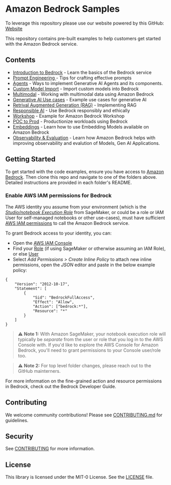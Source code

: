# Amazon Bedrock Samples 

To leverage this repository please use our website powered by this GitHub: [Website](https://aws-samples.github.io/amazon-bedrock-samples/)

This repository contains pre-built examples to help customers get started with the Amazon Bedrock service.

## Contents

- [Introduction to Bedrock](introduction-to-bedrock) - Learn the basics of the Bedrock service
- [Prompt Engineering ](articles-guides) - Tips for crafting effective prompts 
- [Agents](agents-and-function-calling) - Ways to implement Generative AI Agents and its components.
- [Custom Model Import](custom-models) - Import custom models into Bedrock
- [Multimodal](multi-modal) - Working with multimodal data using Amazon Bedrock
- [Generative AI Use cases](genai-use-cases) - Example use cases for generative AI
- [Retrival Augmented Generation (RAG)](rag) - Implementing RAG
- [Responsible AI](responsible_ai) - Use Bedrock responsibly and ethically
- [Workshop](workshops) - Example for Amazon Bedrock Workshop
- [POC to Prod](poc-to-prod) - Productionize workloads using Bedrock
- [Embeddings](embeddings) - Learn how to use Embedding Models available on Amazon Bedrock 
- [Observability & Evaluation](evaluation-observe) - Learn how Amazon Bedrock helps with improving observability and evalution of Models, Gen AI Applications.


## Getting Started

To get started with the code examples, ensure you have access to [Amazon Bedrock](https://aws.amazon.com/bedrock/). Then clone this repo and navigate to one of the folders above. Detailed instructions are provided in each folder's README.

### Enable AWS IAM permissions for Bedrock

The AWS identity you assume from your environment (which is the [*Studio/notebook Execution Role*](https://docs.aws.amazon.com/sagemaker/latest/dg/sagemaker-roles.html) from SageMaker, or could be a role or IAM User for self-managed notebooks or other use-cases), must have sufficient [AWS IAM permissions](https://docs.aws.amazon.com/IAM/latest/UserGuide/access_policies.html) to call the Amazon Bedrock service.

To grant Bedrock access to your identity, you can:

- Open the [AWS IAM Console](https://us-east-1.console.aws.amazon.com/iam/home?#)
- Find your [Role](https://us-east-1.console.aws.amazon.com/iamv2/home?#/roles) (if using SageMaker or otherwise assuming an IAM Role), or else [User](https://us-east-1.console.aws.amazon.com/iamv2/home?#/users)
- Select *Add Permissions > Create Inline Policy* to attach new inline permissions, open the *JSON* editor and paste in the below example policy:

```
{
    "Version": "2012-10-17",
    "Statement": [
        {
            "Sid": "BedrockFullAccess",
            "Effect": "Allow",
            "Action": ["bedrock:*"],
            "Resource": "*"
        }
    ]
}
```

> ⚠️ **Note 1:** With Amazon SageMaker, your notebook execution role will typically be *separate* from the user or role that you log in to the AWS Console with. If you'd like to explore the AWS Console for Amazon Bedrock, you'll need to grant permissions to your Console user/role too.


> ⚠️ **Note 2:** For top level folder changes, please reach out to the GitHub mainterners.

For more information on the fine-grained action and resource permissions in Bedrock, check out the Bedrock Developer Guide.

## Contributing

We welcome community contributions! Please see [CONTRIBUTING.md](CONTRIBUTING.md) for guidelines.

## Security

See [CONTRIBUTING](CONTRIBUTING.md#security-issue-notifications) for more information.

## License

This library is licensed under the MIT-0 License. See the [LICENSE](LICENSE) file.

